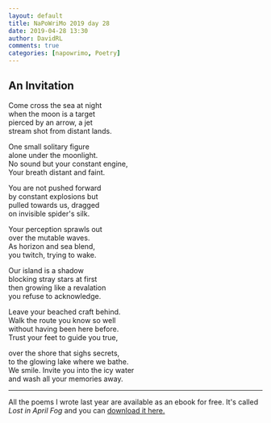 ```yaml
---  
layout: default  
title: NaPoWriMo 2019 day 28  
date: 2019-04-28 13:30  
author: DavidRL  
comments: true  
categories: [napowrimo, Poetry]  
---  
```

<!-- wp:heading -->  
<h2>An Invitation</h2>  
<!-- /wp:heading -->  

  
<p>Come cross the sea at night<br />  
when the moon is a target<br />  
pierced by an arrow, a jet<br />  
stream shot from distant lands.</p>  


  
<p>One small solitary figure<br /> alone under the moonlight.<br /> No sound but your constant engine,<br /> Your breath distant and faint.</p>  


  
<p>You are not pushed forward<br /> by constant explosions but<br /> pulled towards us, dragged<br /> on invisible spider's silk.</p>  


  
<p>Your perception sprawls out<br />  
over the mutable waves.<br />  
As horizon and sea blend,<br />  
you twitch, trying to wake.</p>  


  
<p>Our island is a shadow<br />  
blocking stray stars at first<br />  
then growing like a revalation<br />  
you refuse to acknowledge.</p>  


  
<p>Leave your beached craft behind.<br />  
Walk the route you know so well<br />  
without having been here before.<br />  
Trust your feet to guide you true,</p>  


  
<p>over the shore that sighs secrets,<br />  
to the glowing lake where we bathe.<br />  
We smile. Invite you into the icy water<br />  
and wash all your memories away.</p>  

<hr>
<p>All the poems I wrote last year are available as an ebook for free. It's called <em>Lost in April Fog </em>and you can <a href="/aprilfog/">download it here. </a></p>  
